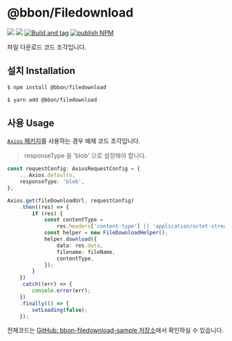 # @bbon/Filedownload

[![](https://shields.io/npm/v/@bbon/filedownload)](https://www.npmjs.com/package/@bbon/filedownload) [![](https://shields.io/npm/dt/@bbon/filedownload)](https://www.npmjs.com/package/@bbon/filedownload) [![Build and tag](https://github.com/bbonkr/bbon-filedownload/actions/workflows/build-and-tag.yml/badge.svg)](https://github.com/bbonkr/bbon-filedownload/actions/workflows/build-and-tag.yml) [![publish NPM](https://github.com/bbonkr/bbon-filedownload/actions/workflows/publish-npm.yml/badge.svg)](https://github.com/bbonkr/bbon-filedownload/actions/workflows/publish-npm.yml)

파일 다운로드 코드 조각입니다.

## 설치 Installation

```bash
$ npm install @bbon/filedownload
```

```bash
$ yarn add @bbon/filedownload
```

## 사용 Usage

[`Axios` 패키지](https://www.npmjs.com/package/axios)를 사용하는 경우 예제 코드 조각입니다.

> responseType 을 'blob' 으로 설정해야 합니다.

```typescript
const requestConfig: AxiosRequestConfig = {
    ...Axios.defaults,
    responseType: 'blob',
};

Axios.get(fileDownloadUrl, requestConfig)
    .then((res) => {
        if (res) {
            const contentType =
                res.headers['content-type'] || 'application/octet-stream';
            const helper = new FileDownloadHelper();
            helper.download({
                data: res.data,
                filename: fileName,
                contentType,
            });
        }
    })
    .catch((err) => {
        console.error(err);
    })
    .finally(() => {
        setLoading(false);
    });
```

전체코드는 [GitHub: bbon-filedownload-sample 저장소](https://github.com/bbonkr/bbon-filedownload-sample)에서 확인하실 수 있습니다.
